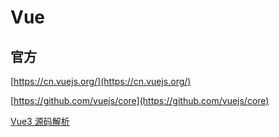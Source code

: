 # Vue

## 官方

[https://cn.vuejs.org/](https://cn.vuejs.org/)

[https://github.com/vuejs/core](https://github.com/vuejs/core)

[Vue3 源码解析](https://github.com/ustbhuangyi/vue-analysis)
